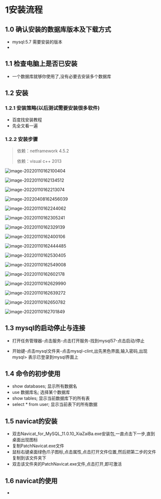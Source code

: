 # 1安装流程

## 1.0 确认安装的数据库版本及下载方式

* mysql:5.7 需要安装的版本
* 

## 1.1 检查电脑上是否已安装

- 一个数据库就够你使用了,没有必要去安装多个数据库

## 1.2 安装

### 1.2.1 安装策略(以后测试需要安装很多软件)

* 百度找安装教程
* 先全文看一遍


### 1.2.2 安装步骤



> 依赖：netframework 4.5.2
>
> 依赖：visual c++ 2013

![image-20220110162100404](https://woniumd.oss-cn-hangzhou.aliyuncs.com/test/xiayongxiong/20220110162100.png)

![image-20220110162134512](https://woniumd.oss-cn-hangzhou.aliyuncs.com/test/xiayongxiong/20220110162134.png)

![image-20220110162213074](https://woniumd.oss-cn-hangzhou.aliyuncs.com/test/xiayongxiong/20220110162213.png)

![image-20220408162456039](https://woniumd.oss-cn-hangzhou.aliyuncs.com/test/xiayongxiong/20220408162456.png)

![image-20220110162244062](https://woniumd.oss-cn-hangzhou.aliyuncs.com/test/xiayongxiong/20220110162244.png)

![image-20220110162305241](https://woniumd.oss-cn-hangzhou.aliyuncs.com/test/xiayongxiong/20220110162305.png)

![image-20220110162329139](https://woniumd.oss-cn-hangzhou.aliyuncs.com/test/xiayongxiong/20220110162329.png)

![image-20220110162400106](https://woniumd.oss-cn-hangzhou.aliyuncs.com/test/xiayongxiong/20220110162400.png)

![image-20220110162444485](https://woniumd.oss-cn-hangzhou.aliyuncs.com/test/xiayongxiong/20220110162444.png)

![image-20220110162530405](https://woniumd.oss-cn-hangzhou.aliyuncs.com/test/xiayongxiong/20220110162530.png)

![image-20220110162549008](https://woniumd.oss-cn-hangzhou.aliyuncs.com/test/xiayongxiong/20220110162549.png)

![image-20220110162602178](https://woniumd.oss-cn-hangzhou.aliyuncs.com/test/xiayongxiong/20220110162602.png)

![image-20220110162629990](https://woniumd.oss-cn-hangzhou.aliyuncs.com/test/xiayongxiong/20220110162630.png)

![image-20220110162639272](https://woniumd.oss-cn-hangzhou.aliyuncs.com/test/xiayongxiong/20220110162639.png)

![image-20220110162650782](https://woniumd.oss-cn-hangzhou.aliyuncs.com/test/xiayongxiong/20220110162650.png)

![image-20220110162701849](https://woniumd.oss-cn-hangzhou.aliyuncs.com/test/xiayongxiong/20220110162701.png)

## 1.3 mysql的启动停止与连接

* 打开任务管理器-点击服务-点击打开服务-找到mysql57-点击启动/停止

* 开始键-点击mysql文件夹-点击mysql-clint,出先黑色界面,输入密码,出现mysql> 表示已登录到mysql界面上

## 1.4 命令的初步使用

* show databases;  显示所有数据名
* use 数据库名;   选择某个数据库
* show tables; 显示当前数据库下的所有表
* select * from user;  显示当前表下的所有数据

## 1.5 navicat的安装

* 双击Navicat_for_MySQL_11.0.10_XiaZaiBa.exe安装包,一直点击下一步,直到桌面出现图标
* 复制PatchNavicat.exe文件
* 鼠标右键桌面绿色爪子图标,点击属性,点击打开文件位置,然后把第二步的文件复制到该文件夹下
* 双击该文件夹的PatchNavicat.exe文件,点击打开,即可激活

## 1.6 navicat的使用

* 

